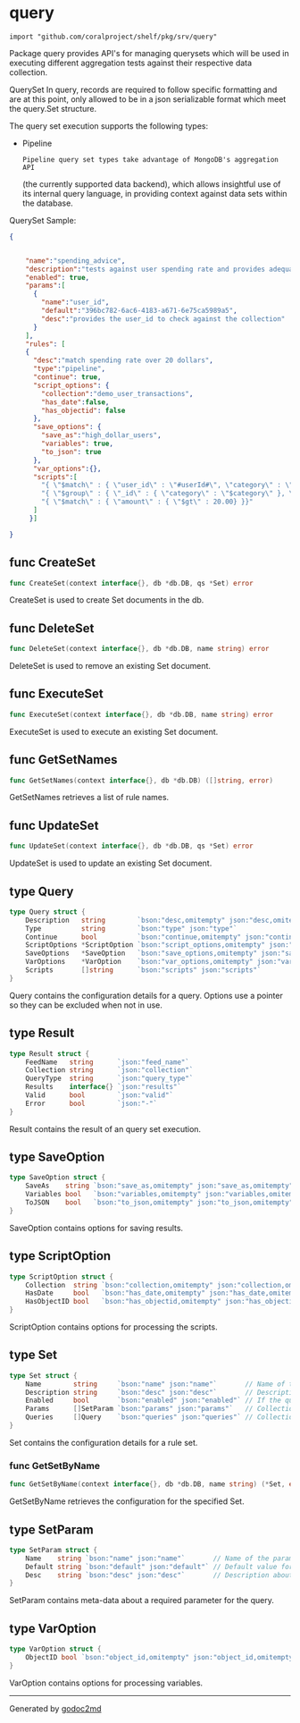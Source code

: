
# query
    import "github.com/coralproject/shelf/pkg/srv/query"

Package query provides API's for managing querysets which will be used in
executing different aggregation tests against their respective data collection.

QuerySet
In query, records are required to follow specific formatting and are at this
point, only allowed to be in a json serializable format which meet the query.Set
structure.

The query set execution supports the following types:

- Pipeline


	  Pipeline query set types take advantage of MongoDB's aggregation API
	(the currently supported data backend), which allows insightful use of its
	internal query language, in providing context against data sets within the database.

QuerySet Sample:

```json
{


	"name":"spending_advice",
	"description":"tests against user spending rate and provides adequate advice on saving more",
	"enabled": true,
	"params":[
	  {
	    "name":"user_id",
	    "default":"396bc782-6ac6-4183-a671-6e75ca5989a5",
	    "desc":"provides the user_id to check against the collection"
	  }
	],
	"rules": [
	{
	  "desc":"match spending rate over 20 dollars",
	  "type":"pipeline",
	  "continue": true,
	  "script_options": {
	    "collection":"demo_user_transactions",
	    "has_date":false,
	    "has_objectid": false
	  },
	  "save_options": {
	    "save_as":"high_dollar_users",
	    "variables": true,
	    "to_json": true
	  },
	  "var_options":{},
	  "scripts":[
	    "{ \"$match\" : { \"user_id\" : \"#userId#\", \"category\" : \"gas\" }}",
	    "{ \"$group\" : { \"_id\" : { \"category\" : \"$category\" }, \"amount\" : { \"$sum\" : \"$amount\" }}}",
	    "{ \"$match\" : { \"amount\" : { \"$gt\" : 20.00} }}"
	  ]
	 }]

}
```






## func CreateSet
``` go
func CreateSet(context interface{}, db *db.DB, qs *Set) error
```
CreateSet is used to create Set documents in the db.


## func DeleteSet
``` go
func DeleteSet(context interface{}, db *db.DB, name string) error
```
DeleteSet is used to remove an existing Set document.


## func ExecuteSet
``` go
func ExecuteSet(context interface{}, db *db.DB, name string) error
```
ExecuteSet is used to execute an existing Set document.


## func GetSetNames
``` go
func GetSetNames(context interface{}, db *db.DB) ([]string, error)
```
GetSetNames retrieves a list of rule names.


## func UpdateSet
``` go
func UpdateSet(context interface{}, db *db.DB, qs *Set) error
```
UpdateSet is used to update an existing Set document.



## type Query
``` go
type Query struct {
    Description   string        `bson:"desc,omitempty" json:"desc,omitempty"`                     // Description of this specific query.
    Type          string        `bson:"type" json:"type"`                                         // variable, inventory, pipeline, template
    Continue      bool          `bson:"continue,omitempty" json:"continue,omitempty"`             // Indicates that on failure to process the next query.
    ScriptOptions *ScriptOption `bson:"script_options,omitempty" json:"script_options,omitempty"` // Options associated with script processing.
    SaveOptions   *SaveOption   `bson:"save_options,omitempty" json:"save_options,omitempty"`     // Options associated with saving the result.
    VarOptions    *VarOption    `bson:"var_options,omitempty" json:"var_options,omitempty"`       // Options associated with variable processing.
    Scripts       []string      `bson:"scripts" json:"scripts"`                                   // Scripts to process for the query.
}
```
Query contains the configuration details for a query.
Options use a pointer so they can be excluded when not in use.











## type Result
``` go
type Result struct {
    FeedName   string      `json:"feed_name"`
    Collection string      `json:"collection"`
    QueryType  string      `json:"query_type"`
    Results    interface{} `json:"results"`
    Valid      bool        `json:"valid"`
    Error      bool        `json:"-"`
}
```
Result contains the result of an query set execution.











## type SaveOption
``` go
type SaveOption struct {
    SaveAs    string `bson:"save_as,omitempty" json:"save_as,omitempty"`     // Name of the memory variable to store the result into.
    Variables bool   `bson:"variables,omitempty" json:"variables,omitempty"` // Indicates if the result should be saved into the variables.
    ToJSON    bool   `bson:"to_json,omitempty" json:"to_json,omitempty"`     // Convert the string result to JSON. Template oriented.
}
```
SaveOption contains options for saving results.











## type ScriptOption
``` go
type ScriptOption struct {
    Collection  string `bson:"collection,omitempty" json:"collection,omitempty"`     // Name of the collection to use for processing the query.
    HasDate     bool   `bson:"has_date,omitempty" json:"has_date,omitempty"`         // Indicates there is a date to be pre-processed in the scripts.
    HasObjectID bool   `bson:"has_objectid,omitempty" json:"has_objectid,omitempty"` // Indicates there is an ObjectId to be pre-processed in the scripts.
}
```
ScriptOption contains options for processing the scripts.











## type Set
``` go
type Set struct {
    Name        string     `bson:"name" json:"name"`       // Name of the query set.
    Description string     `bson:"desc" json:"desc"`       // Description of the query set.
    Enabled     bool       `bson:"enabled" json:"enabled"` // If the query set is enabled to run.
    Params      []SetParam `bson:"params" json:"params"`   // Collection of parameters.
    Queries     []Query    `bson:"queries" json:"queries"` // Collection of queries.
}
```
Set contains the configuration details for a rule set.









### func GetSetByName
``` go
func GetSetByName(context interface{}, db *db.DB, name string) (*Set, error)
```
GetSetByName retrieves the configuration for the specified Set.




## type SetParam
``` go
type SetParam struct {
    Name    string `bson:"name" json:"name"`       // Name of the parameter.
    Default string `bson:"default" json:"default"` // Default value for the parameter.
    Desc    string `bson:"desc" json:"desc"`       // Description about the parameter.
}
```
SetParam contains meta-data about a required parameter for the query.











## type VarOption
``` go
type VarOption struct {
    ObjectID bool `bson:"object_id,omitempty" json:"object_id,omitempty"` // Indicates to save ObjectId values with ObjectId tag.
}
```
VarOption contains options for processing variables.

















- - -
Generated by [godoc2md](http://godoc.org/github.com/davecheney/godoc2md)